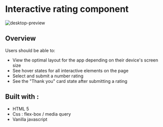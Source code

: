 # Interactive rating component
![desktop-preview](https://user-images.githubusercontent.com/75119514/166659945-cd6e80f7-f362-4363-b350-d679e9c02e9e.png)

## Overview


Users should be able to:

- View the optimal layout for the app depending on their device's screen size
- See hover states for all interactive elements on the page
- Select and submit a number rating
- See the "Thank you" card state after submitting a rating

## Built with :

- HTML 5
- Css : flex-box / media query
- Vanilla javascript

